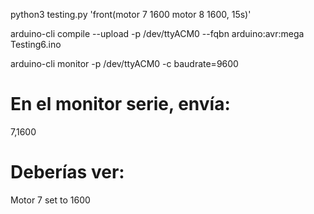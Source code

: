 python3 testing.py 'front(motor 7 1600 motor 8 1600, 15s)'

arduino-cli compile --upload -p /dev/ttyACM0 --fqbn arduino:avr:mega Testing6.ino

arduino-cli monitor -p /dev/ttyACM0 -c baudrate=9600

# En el monitor serie, envía:
7,1600

# Deberías ver:
Motor 7 set to 1600